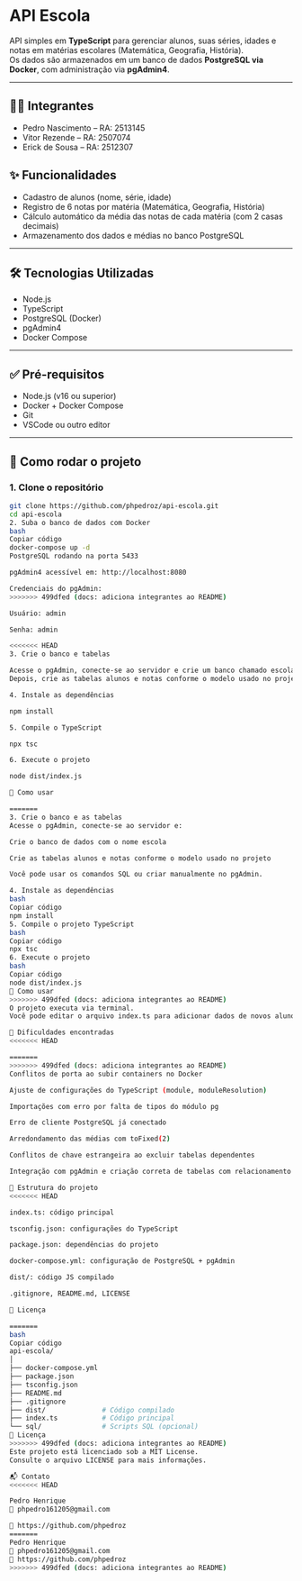

# API Escola

API simples em **TypeScript** para gerenciar alunos, suas séries, idades e notas em matérias escolares (Matemática, Geografia, História).  
Os dados são armazenados em um banco de dados **PostgreSQL via Docker**, com administração via **pgAdmin4**.

---

## 👨‍💻 Integrantes

- Pedro Nascimento – RA: 2513145
- Vitor Rezende – RA: 2507074
- Erick de Sousa – RA: 2512307

## ✨ Funcionalidades

- Cadastro de alunos (nome, série, idade)
- Registro de 6 notas por matéria (Matemática, Geografia, História)
- Cálculo automático da média das notas de cada matéria (com 2 casas decimais)
- Armazenamento dos dados e médias no banco PostgreSQL

---

## 🛠 Tecnologias Utilizadas

- Node.js
- TypeScript
- PostgreSQL (Docker)
- pgAdmin4
- Docker Compose

---

## ✅ Pré-requisitos

- Node.js (v16 ou superior)
- Docker + Docker Compose
- Git
- VSCode ou outro editor

---

## 🚀 Como rodar o projeto

### 1. Clone o repositório

```bash
git clone https://github.com/phpedroz/api-escola.git
cd api-escola
2. Suba o banco de dados com Docker
bash
Copiar código
docker-compose up -d
PostgreSQL rodando na porta 5433

pgAdmin4 acessível em: http://localhost:8080

Credenciais do pgAdmin:
>>>>>>> 499dfed (docs: adiciona integrantes ao README)

Usuário: admin

Senha: admin

<<<<<<< HEAD
3. Crie o banco e tabelas

Acesse o pgAdmin, conecte-se ao servidor e crie um banco chamado escola.
Depois, crie as tabelas alunos e notas conforme o modelo usado no projeto.

4. Instale as dependências

npm install

5. Compile o TypeScript

npx tsc

6. Execute o projeto

node dist/index.js

🧪 Como usar

=======
3. Crie o banco e as tabelas
Acesse o pgAdmin, conecte-se ao servidor e:

Crie o banco de dados com o nome escola

Crie as tabelas alunos e notas conforme o modelo usado no projeto

Você pode usar os comandos SQL ou criar manualmente no pgAdmin.

4. Instale as dependências
bash
Copiar código
npm install
5. Compile o projeto TypeScript
bash
Copiar código
npx tsc
6. Execute o projeto
bash
Copiar código
node dist/index.js
🧪 Como usar
>>>>>>> 499dfed (docs: adiciona integrantes ao README)
O projeto executa via terminal.
Você pode editar o arquivo index.ts para adicionar dados de novos alunos e suas notas.

📌 Dificuldades encontradas
<<<<<<< HEAD

=======
>>>>>>> 499dfed (docs: adiciona integrantes ao README)
Conflitos de porta ao subir containers no Docker

Ajuste de configurações do TypeScript (module, moduleResolution)

Importações com erro por falta de tipos do módulo pg

Erro de cliente PostgreSQL já conectado

Arredondamento das médias com toFixed(2)

Conflitos de chave estrangeira ao excluir tabelas dependentes

Integração com pgAdmin e criação correta de tabelas com relacionamento

📁 Estrutura do projeto
<<<<<<< HEAD

index.ts: código principal

tsconfig.json: configurações do TypeScript

package.json: dependências do projeto

docker-compose.yml: configuração de PostgreSQL + pgAdmin

dist/: código JS compilado

.gitignore, README.md, LICENSE

📝 Licença

=======
bash
Copiar código
api-escola/
│
├── docker-compose.yml
├── package.json
├── tsconfig.json
├── README.md
├── .gitignore
├── dist/              # Código compilado
├── index.ts           # Código principal
└── sql/               # Scripts SQL (opcional)
📝 Licença
>>>>>>> 499dfed (docs: adiciona integrantes ao README)
Este projeto está licenciado sob a MIT License.
Consulte o arquivo LICENSE para mais informações.

📬 Contato
<<<<<<< HEAD

Pedro Henrique
📧 phpedro161205@gmail.com

🔗 https://github.com/phpedroz
=======
Pedro Henrique
📧 phpedro161205@gmail.com
🔗 https://github.com/phpedroz
>>>>>>> 499dfed (docs: adiciona integrantes ao README)
